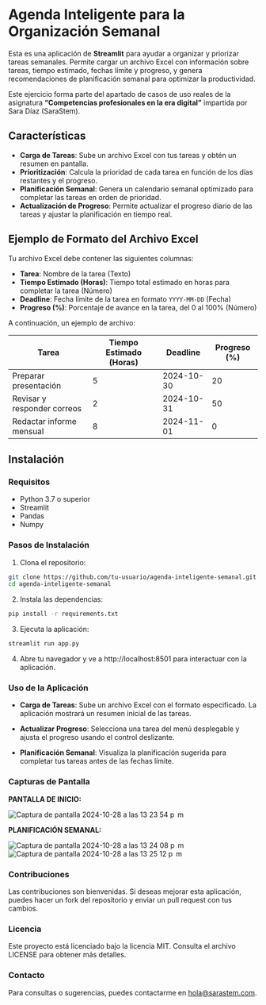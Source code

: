 # Agenda Inteligente para la Organización Semanal

Esta es una aplicación de **Streamlit** para ayudar a organizar y priorizar tareas semanales. Permite cargar un archivo Excel con información sobre tareas, tiempo estimado, fechas límite y progreso, y genera recomendaciones de planificación semanal para optimizar la productividad.

Este ejercicio forma parte del apartado de casos de uso reales de la asignatura **“Competencias profesionales en la era digital”** impartida por Sara Díaz (SaraStem).

## Características

- **Carga de Tareas**: Sube un archivo Excel con tus tareas y obtén un resumen en pantalla.
- **Prioritización**: Calcula la prioridad de cada tarea en función de los días restantes y el progreso.
- **Planificación Semanal**: Genera un calendario semanal optimizado para completar las tareas en orden de prioridad.
- **Actualización de Progreso**: Permite actualizar el progreso diario de las tareas y ajustar la planificación en tiempo real.

## Ejemplo de Formato del Archivo Excel

Tu archivo Excel debe contener las siguientes columnas:
- **Tarea**: Nombre de la tarea (Texto)
- **Tiempo Estimado (Horas)**: Tiempo total estimado en horas para completar la tarea (Número)
- **Deadline**: Fecha límite de la tarea en formato `YYYY-MM-DD` (Fecha)
- **Progreso (%)**: Porcentaje de avance en la tarea, del 0 al 100% (Número)

A continuación, un ejemplo de archivo:

| Tarea                         | Tiempo Estimado (Horas) | Deadline   | Progreso (%) |
|-------------------------------|--------------------------|------------|--------------|
| Preparar presentación         | 5                        | 2024-10-30 | 20           |
| Revisar y responder correos   | 2                        | 2024-10-31 | 50           |
| Redactar informe mensual      | 8                        | 2024-11-01 | 0            |

## Instalación

### Requisitos

- Python 3.7 o superior
- Streamlit
- Pandas
- Numpy

### Pasos de Instalación

1. Clona el repositorio:
 ```bash
 git clone https://github.com/tu-usuario/agenda-inteligente-semanal.git
 cd agenda-inteligente-semanal
 ```
   
2. Instala las dependencias:
  ```bash
  pip install -r requirements.txt
  ```

3. Ejecuta la aplicación:
  ```bash
  streamlit run app.py
  ```

4. Abre tu navegador y ve a http://localhost:8501 para interactuar con la aplicación.

### Uso de la Aplicación

- **Carga de Tareas**: Sube un archivo Excel con el formato especificado. La aplicación mostrará un resumen inicial de las tareas.

- **Actualizar Progreso**: Selecciona una tarea del menú desplegable y ajusta el progreso usando el control deslizante.

- **Planificación Semanal**: Visualiza la planificación sugerida para completar tus tareas antes de las fechas límite.

### Capturas de Pantalla

**PANTALLA DE INICIO:**

![Captura de pantalla 2024-10-28 a las 13 23 54 p  m](https://github.com/user-attachments/assets/7cef48f6-2877-44e9-8a78-93fae1e714e3)

**PLANIFICACIÓN SEMANAL:**

![Captura de pantalla 2024-10-28 a las 13 24 08 p  m](https://github.com/user-attachments/assets/6f8b4e0a-53a6-46ba-98a0-15b685b598ed)
![Captura de pantalla 2024-10-28 a las 13 25 12 p  m](https://github.com/user-attachments/assets/ca5b901d-6ae2-49f9-a474-dcea8f37b674)


### Contribuciones

Las contribuciones son bienvenidas. Si deseas mejorar esta aplicación, puedes hacer un fork del repositorio y enviar un pull request con tus cambios.

### Licencia

Este proyecto está licenciado bajo la licencia MIT. Consulta el archivo LICENSE para obtener más detalles.

### Contacto

Para consultas o sugerencias, puedes contactarme en hola@sarastem.com.



